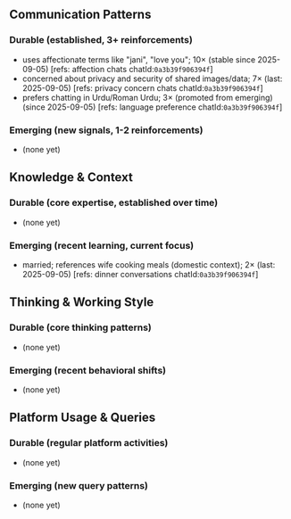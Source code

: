 ## Communication Patterns
### Durable (established, 3+ reinforcements)
- uses affectionate terms like "jani", "love you"; 10× (stable since 2025-09-05) [refs: affection chats chatId:`0a3b39f906394f`]
- concerned about privacy and security of shared images/data; 7× (last: 2025-09-05) [refs: privacy concern chats chatId:`0a3b39f906394f`]
- prefers chatting in Urdu/Roman Urdu; 3× (promoted from emerging) (since 2025-09-05) [refs: language preference chatId:`0a3b39f906394f`]

### Emerging (new signals, 1-2 reinforcements)
- (none yet)

## Knowledge & Context
### Durable (core expertise, established over time)
- (none yet)

### Emerging (recent learning, current focus)
- married; references wife cooking meals (domestic context); 2× (last: 2025-09-05) [refs: dinner conversations chatId:`0a3b39f906394f`]

## Thinking & Working Style
### Durable (core thinking patterns)
- (none yet)

### Emerging (recent behavioral shifts)
- (none yet)

## Platform Usage & Queries
### Durable (regular platform activities)
- (none yet)

### Emerging (new query patterns)
- (none yet)